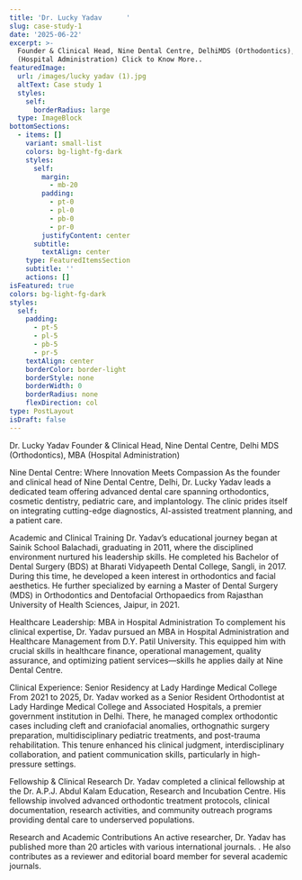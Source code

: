 ```yaml
---
title: 'Dr. Lucky Yadav      '
slug: case-study-1
date: '2025-06-22'
excerpt: >-
  Founder & Clinical Head, Nine Dental Centre, DelhiMDS (Orthodontics), MBA
  (Hospital Administration) Click to Know More..
featuredImage:
  url: /images/lucky yadav (1).jpg
  altText: Case study 1
  styles:
    self:
      borderRadius: large
  type: ImageBlock
bottomSections:
  - items: []
    variant: small-list
    colors: bg-light-fg-dark
    styles:
      self:
        margin:
          - mb-20
        padding:
          - pt-0
          - pl-0
          - pb-0
          - pr-0
        justifyContent: center
      subtitle:
        textAlign: center
    type: FeaturedItemsSection
    subtitle: ''
    actions: []
isFeatured: true
colors: bg-light-fg-dark
styles:
  self:
    padding:
      - pt-5
      - pl-5
      - pb-5
      - pr-5
    textAlign: center
    borderColor: border-light
    borderStyle: none
    borderWidth: 0
    borderRadius: none
    flexDirection: col
type: PostLayout
isDraft: false
---
```

Dr. Lucky Yadav
Founder & Clinical Head, Nine Dental Centre, Delhi
MDS (Orthodontics), MBA (Hospital Administration)

Nine Dental Centre: Where Innovation Meets Compassion
As the founder and clinical head of Nine Dental Centre, Delhi, Dr. Lucky Yadav leads a dedicated team offering advanced dental care spanning orthodontics, cosmetic dentistry, pediatric care, and implantology. The clinic prides itself on integrating cutting-edge diagnostics, AI-assisted treatment planning, and a patient care.

Academic and Clinical Training
Dr. Yadav’s educational journey began at Sainik School Balachadi, graduating in 2011, where the disciplined environment nurtured his leadership skills.
He completed his Bachelor of Dental Surgery (BDS) at Bharati Vidyapeeth Dental College, Sangli, in 2017. During this time, he developed a keen interest in orthodontics and facial aesthetics. He further specialized by earning a Master of Dental Surgery (MDS) in Orthodontics and Dentofacial Orthopaedics from Rajasthan University of Health Sciences, Jaipur, in 2021. 

Healthcare Leadership: MBA in Hospital Administration
To complement his clinical expertise, Dr. Yadav pursued an MBA in Hospital Administration and Healthcare Management from D.Y. Patil University. This equipped him with crucial skills in healthcare finance, operational management, quality assurance, and optimizing patient services—skills he applies daily at Nine Dental Centre.

Clinical Experience: Senior Residency at Lady Hardinge Medical College
From 2021 to 2025, Dr. Yadav worked as a Senior Resident Orthodontist at Lady Hardinge Medical College and Associated Hospitals, a premier government institution in Delhi. There, he managed complex orthodontic cases including cleft and craniofacial anomalies, orthognathic surgery preparation, multidisciplinary pediatric treatments, and post-trauma rehabilitation. This tenure enhanced his clinical judgment, interdisciplinary collaboration, and patient communication skills, particularly in high-pressure settings.

Fellowship & Clinical Research
Dr. Yadav completed a clinical fellowship at the Dr. A.P.J. Abdul Kalam Education, Research and Incubation Centre. His fellowship involved advanced orthodontic treatment protocols, clinical documentation, research activities, and community outreach programs providing dental care to underserved populations.

Research and Academic Contributions
An active researcher, Dr. Yadav has published more than 20 articles with various international journals. . He also contributes as a reviewer and editorial board member for several academic journals.

